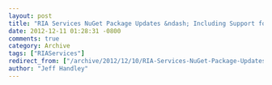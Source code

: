 ```yaml
---
layout: post
title: "RIA Services NuGet Package Updates &ndash; Including Support for EntityFramework 5.0.0"
date: 2012-12-11 01:28:31 -0800
comments: true
category: Archive
tags: ["RIAServices"]
redirect_from: ["/archive/2012/12/10/RIA-Services-NuGet-Package-Updates-ndash-Including-Support-for-EntityFramework.aspx/", "/archive/2012/12/10/ria-services-nuget-package-updates-ndash-including-support-for-entityframework.aspx"]
author: "Jeff Handley"
---
```


